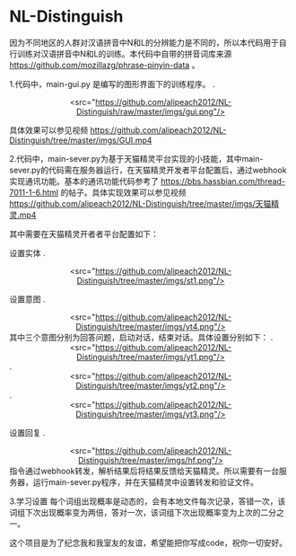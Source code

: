 # NL-Distinguish

因为不同地区的人群对汉语拼音中N和L的分辨能力是不同的，所以本代码用于自行训练对汉语拼音中N和L的训练。本代码中自带的拼音词库来源 https://github.com/mozillazg/phrase-pinyin-data 。

1.代码中，main-gui.py 是编写的图形界面下的训练程序。
.<div align=center><src="https://github.com/alipeach2012/NL-Distinguish/raw/master/imgs/gui.png"/></div>

具体效果可以参见视频 https://github.com/alipeach2012/NL-Distinguish/tree/master/imgs/GUI.mp4 


2.代码中，main-sever.py为基于天猫精灵平台实现的小技能，其中main-sever.py的代码需在服务器运行，在天猫精灵开发者平台配置后，通过webhook实现通讯功能。基本的通讯功能代码参考了
https://bbs.hassbian.com/thread-7011-1-6.html 的帖子。具体实现效果可以参见视频 https://github.com/alipeach2012/NL-Distinguish/tree/master/imgs/天猫精灵.mp4

其中需要在天猫精灵开者者平台配置如下：

设置实体
.<div align=center><src="https://github.com/alipeach2012/NL-Distinguish/tree/master/imgs/st1.png"/></div>

设置意图
.<div align=center><src="https://github.com/alipeach2012/NL-Distinguish/tree/master/imgs/yt4.png"/></div>
其中三个意图分别为回答问题，启动对话，结束对话。具体设置分别如下：
.<div align=center><src="https://github.com/alipeach2012/NL-Distinguish/tree/master/imgs/yt1.png"/></div>
.<div align=center><src="https://github.com/alipeach2012/NL-Distinguish/tree/master/imgs/yt2.png"/></div>
.<div align=center><src="https://github.com/alipeach2012/NL-Distinguish/tree/master/imgs/yt3.png"/></div>

设置回复
.<div align=center><src="https://github.com/alipeach2012/NL-Distinguish/tree/master/imgs/hf.png"/></div>
指令通过webhook转发，解析结果后将结果反馈给天猫精灵。所以需要有一台服务器，运行main-sever.py程序，并在天猫精灵中设置转发和验证文件。

3.学习设置
每个词组出现概率是动态的，会有本地文件每次记录，答错一次，该词组下次出现概率变为两倍，答对一次，该词组下次出现概率变为上次的二分之一。


这个项目是为了纪念我和我室友的友谊，希望能把你写成code，祝你一切安好。


